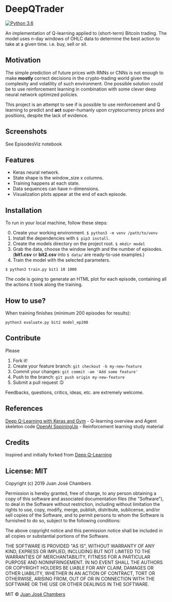 # DeepQTrader

[![Python 3.6](https://img.shields.io/badge/python-3.6-blue.svg)](https://www.python.org/downloads/release/python-360/)

An implementation of Q-learning applied to (short-term) Bitcoin trading. The model uses n-day windows of OHLC data to determine the best action to take at a given time. i.e. buy, sell or sit.

## Motivation
The simple prediction of future prices with RNNs or CNNs is not enough to make **mostly** correct decisions in the crypto-trading world given the complexity and volatility of such environment. One possible solution could be to use reinforcement learning in combination with some clever deep neural network optimized policies.

This project is an attempt to see if is possible to use reinforcement and Q learning to predict and **act** super-humanly upon   cryptocurrency prices and positions, despite the lack of evidence.

## Screenshots

See EpisodesViz notebook

## Features
- Keras neural network.
- State shape is the window_size x columns.
- Training happens at each state.
- Data sequences can have n-dimensions.
- Visualization plots appear at the end of each episode. 

## Installation

To run in your local machine, follow these steps:

0. Create your working environment. `$ python3 -m venv /path/to/venv`
1. Install the dependencies with `$ pip3 install`.
2. Create the models directory on the project root. `$ mkdir model`
3. Grab the data, choose the window length and the number of episodes.
(**bit1.csv** or **bit2.csv** into `$ data/` are ready-to-use examples.)
4. Train the model with the selected parameters.
```
$ python3 train.py bit1 10 1000
```
The code is going to generate an HTML plot for each episode, containing all the actions it took along the training.


## How to use?

When training finishes (minimum 200 episodes for results):
```
python3 evaluate.py bit2 model_ep200
```

## Contribute
Please

1. Fork it!
2. Create your feature branch: `git checkout -b my-new-feature`
3. Commit your changes: `git commit -am 'Add some feature'`
4. Push to the branch: `git push origin my-new-feature`
5. Submit a pull request :D

Feedbacks, questions, critics, ideas, etc. are extremely welcome.

## References

[Deep Q-Learning with Keras and Gym](https://keon.io/deep-q-learning/) - Q-learning overview and Agent skeleton code
[OpenAI SppiningUp](https://spinningup.openai.com/en/latest/) - Reinforcement learning study material

## Credits
Inspired and initially forked from [Deep Q-Learning](https://github.com/edwardhdlu/q-trader)

## License: MIT
Copyright (c) 2019 Juan José Chambers

Permission is hereby granted, free of charge, to any person obtaining a copy of this software and associated documentation files (the "Software"), to deal in the Software without restriction, including without limitation the rights to use, copy, modify, merge, publish, distribute, sublicense, and/or sell copies of the Software, and to permit persons to whom the Software is furnished to do so, subject to the following conditions:

The above copyright notice and this permission notice shall be included in all copies or substantial portions of the Software.

THE SOFTWARE IS PROVIDED "AS IS", WITHOUT WARRANTY OF ANY KIND, EXPRESS OR IMPLIED, INCLUDING BUT NOT LIMITED TO THE WARRANTIES OF MERCHANTABILITY, FITNESS FOR A PARTICULAR PURPOSE AND NONINFRINGEMENT. IN NO EVENT SHALL THE AUTHORS OR COPYRIGHT HOLDERS BE LIABLE FOR ANY CLAIM, DAMAGES OR OTHER LIABILITY, WHETHER IN AN ACTION OF CONTRACT, TORT OR OTHERWISE, ARISING FROM, OUT OF OR IN CONNECTION WITH THE SOFTWARE OR THE USE OR OTHER DEALINGS IN THE SOFTWARE.

MIT © [Juan José Chambers](https://github.com/chmbrs/)
